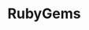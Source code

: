 ---
title: RubyGems
slug: rubygems
summary: Ruby 的资源库
help_available: false
categories:
- language
---